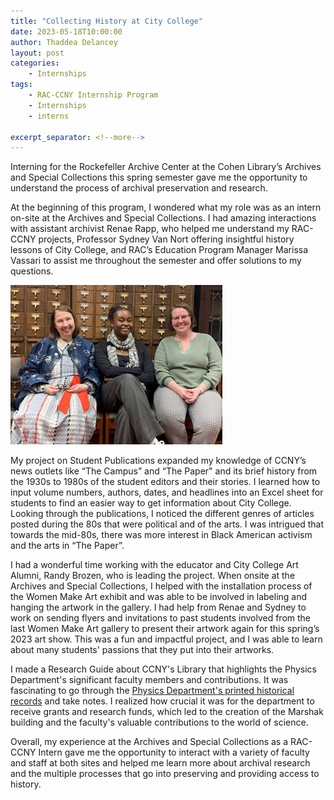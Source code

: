 ```yaml
---
title: "Collecting History at City College"
date: 2023-05-18T10:00:00
author: Thaddea Delancey
layout: post
categories:
    - Internships
tags:
    - RAC-CCNY Internship Program
    - Internships
    - interns

excerpt_separator: <!--more-->
---
```

Interning for the Rockefeller Archive Center at the Cohen Library’s Archives and Special Collections this spring semester gave me the opportunity to understand the process of archival preservation and research.

<!--more-->

At the beginning of this program, I wondered what my role was as an intern on-site at the Archives and Special Collections. I had amazing interactions with assistant archivist Renae Rapp, who helped me understand my RAC-CCNY projects, Professor Sydney Van Nort offering insightful history lessons of City College, and RAC’s Education Program Manager Marissa Vassari to assist me throughout the semester and offer solutions to my questions.

![Sydney Van Nort, Thaddea Delancey, Renae Rapp](/assets/img/2023/05/thaddea-at-ccny-archives.jpg)

My project on Student Publications expanded my knowledge of CCNY’s news outlets like “The Campus” and “The Paper" and its brief history from the 1930s to 1980s of the student editors and their stories. I learned how to input volume numbers, authors, dates, and headlines into an Excel sheet for students to find an easier way to get information about City College. Looking through the publications, I noticed the different genres of articles posted during the 80s that were political and of the arts. I was intrigued that towards the mid-80s, there was more interest in Black American activism and the arts in “The Paper”.

I had a wonderful time working with the educator and City College Art Alumni, Randy Brozen, who is leading the project. When onsite at the Archives and Special Collections, I helped with the installation process of the Women Make Art exhibit and was able to be involved in labeling and hanging the artwork in the gallery. I had help from Renae and Sydney to work on sending flyers and invitations to past students involved from the last Women Make Art gallery to present their artwork again for this spring’s 2023 art show. This was a fun and impactful project, and I was able to learn about many students' passions that they put into their artworks.

I made a Research Guide about CCNY's Library that highlights the Physics Department's significant faculty members and contributions. It was fascinating to go through the [Physics Department's printed historical records](https://library.ccny.cuny.edu/c.php?g=1312832) and take notes. I realized how crucial it was for the department to receive grants and research funds, which led to the creation of the Marshak building and the faculty's valuable contributions to the world of science.

Overall, my experience at the Archives and Special Collections as a RAC-CCNY Intern gave me the opportunity to interact with a variety of faculty and staff at both sites and helped me learn more about archival research and the multiple processes that go into preserving and providing access to history.
